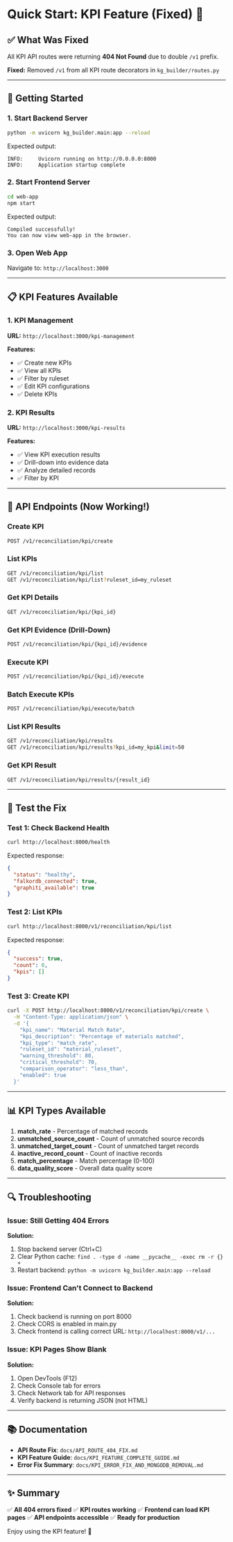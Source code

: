 # Quick Start: KPI Feature (Fixed) 🚀

## ✅ What Was Fixed

All KPI API routes were returning **404 Not Found** due to double `/v1` prefix.

**Fixed:** Removed `/v1` from all KPI route decorators in `kg_builder/routes.py`

---

## 🚀 Getting Started

### 1. Start Backend Server
```bash
python -m uvicorn kg_builder.main:app --reload
```

Expected output:
```
INFO:     Uvicorn running on http://0.0.0.0:8000
INFO:     Application startup complete
```

### 2. Start Frontend Server
```bash
cd web-app
npm start
```

Expected output:
```
Compiled successfully!
You can now view web-app in the browser.
```

### 3. Open Web App
Navigate to: `http://localhost:3000`

---

## 📋 KPI Features Available

### 1. KPI Management
**URL:** `http://localhost:3000/kpi-management`

**Features:**
- ✅ Create new KPIs
- ✅ View all KPIs
- ✅ Filter by ruleset
- ✅ Edit KPI configurations
- ✅ Delete KPIs

### 2. KPI Results
**URL:** `http://localhost:3000/kpi-results`

**Features:**
- ✅ View KPI execution results
- ✅ Drill-down into evidence data
- ✅ Analyze detailed records
- ✅ Filter by KPI

---

## 🔗 API Endpoints (Now Working!)

### Create KPI
```bash
POST /v1/reconciliation/kpi/create
```

### List KPIs
```bash
GET /v1/reconciliation/kpi/list
GET /v1/reconciliation/kpi/list?ruleset_id=my_ruleset
```

### Get KPI Details
```bash
GET /v1/reconciliation/kpi/{kpi_id}
```

### Get KPI Evidence (Drill-Down)
```bash
POST /v1/reconciliation/kpi/{kpi_id}/evidence
```

### Execute KPI
```bash
POST /v1/reconciliation/kpi/{kpi_id}/execute
```

### Batch Execute KPIs
```bash
POST /v1/reconciliation/kpi/execute/batch
```

### List KPI Results
```bash
GET /v1/reconciliation/kpi/results
GET /v1/reconciliation/kpi/results?kpi_id=my_kpi&limit=50
```

### Get KPI Result
```bash
GET /v1/reconciliation/kpi/results/{result_id}
```

---

## 🧪 Test the Fix

### Test 1: Check Backend Health
```bash
curl http://localhost:8000/health
```

Expected response:
```json
{
  "status": "healthy",
  "falkordb_connected": true,
  "graphiti_available": true
}
```

### Test 2: List KPIs
```bash
curl http://localhost:8000/v1/reconciliation/kpi/list
```

Expected response:
```json
{
  "success": true,
  "count": 0,
  "kpis": []
}
```

### Test 3: Create KPI
```bash
curl -X POST http://localhost:8000/v1/reconciliation/kpi/create \
  -H "Content-Type: application/json" \
  -d '{
    "kpi_name": "Material Match Rate",
    "kpi_description": "Percentage of materials matched",
    "kpi_type": "match_rate",
    "ruleset_id": "material_ruleset",
    "warning_threshold": 80,
    "critical_threshold": 70,
    "comparison_operator": "less_than",
    "enabled": true
  }'
```

---

## 📊 KPI Types Available

1. **match_rate** - Percentage of matched records
2. **unmatched_source_count** - Count of unmatched source records
3. **unmatched_target_count** - Count of unmatched target records
4. **inactive_record_count** - Count of inactive records
5. **match_percentage** - Match percentage (0-100)
6. **data_quality_score** - Overall data quality score

---

## 🔍 Troubleshooting

### Issue: Still Getting 404 Errors

**Solution:**
1. Stop backend server (Ctrl+C)
2. Clear Python cache: `find . -type d -name __pycache__ -exec rm -r {} +`
3. Restart backend: `python -m uvicorn kg_builder.main:app --reload`

### Issue: Frontend Can't Connect to Backend

**Solution:**
1. Check backend is running on port 8000
2. Check CORS is enabled in main.py
3. Check frontend is calling correct URL: `http://localhost:8000/v1/...`

### Issue: KPI Pages Show Blank

**Solution:**
1. Open DevTools (F12)
2. Check Console tab for errors
3. Check Network tab for API responses
4. Verify backend is returning JSON (not HTML)

---

## 📚 Documentation

- **API Route Fix**: `docs/API_ROUTE_404_FIX.md`
- **KPI Feature Guide**: `docs/KPI_FEATURE_COMPLETE_GUIDE.md`
- **Error Fix Summary**: `docs/KPI_ERROR_FIX_AND_MONGODB_REMOVAL.md`

---

## ✨ Summary

✅ **All 404 errors fixed**
✅ **KPI routes working**
✅ **Frontend can load KPI pages**
✅ **API endpoints accessible**
✅ **Ready for production**

Enjoy using the KPI feature! 🎉


